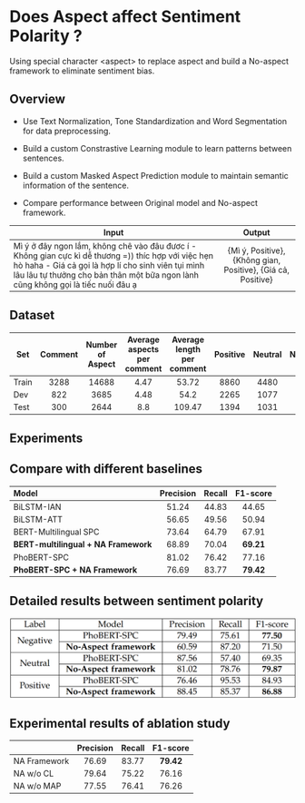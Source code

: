 # Does Aspect affect Sentiment Polarity ?
Using special character \<aspect\> to replace aspect and build a No-aspect framework to eliminate sentiment bias.
## Overview
* Use Text Normalization, Tone Standardization and Word Segmentation for data preprocessing.

* Build a custom Constrastive Learning module to learn patterns between sentences.

* Build a custom Masked Aspect Prediction module to maintain semantic information of the sentence.

* Compare performance between Original model and No-aspect framework.

| Input | Output |
| ------------- |:-------------:|
| Mì ý ở đây ngon lắm, không chê vào đâu đươc í - Không gian cực kì dễ thương =)) thíc hợp với việc hẹn hò haha - Giá cả gọi là hợp lí cho sinh viên tụi mình lâu lâu tự thưởng cho bản thân một bữa ngon lành cũng không gọi là tiếc nuối đâu ạ | {Mì ý, Positive}, {Không gian, Positive}, {Giá cả, Positive}| 

## Dataset

| Set | Comment | Number of Aspect | Average aspects per comment | Average length per comment | Positive | Neutral | Negative |
| ------------- |:-------------:| :-------------: | :-------------: |  :-------------: |:-------------:| :-------------: | :-------------: | 
| Train | 3288 | 14688 | 4.47 | 53.72 | 8860 | 4480 | 1084 |
| Dev | 822 | 3685 | 4.48 | 54.2 | 2265 | 1077 | 257 |
| Test | 300 | 2644 | 8.8 | 109.47 | 1394 | 1031 | 189 |

## Experiments
## Compare with different baselines

| Model | Precision | Recall | F1-score |
|:-------------| :-------------: | :-------------: |  :-------------: |
|BiLSTM-IAN | 51.24 | 44.83 | 44.65 |
|BiLSTM-ATT | 56.65 | 49.56 | 50.94 |
|BERT-Multilingual SPC | 73.64 | 64.79 | 67.91 |
|**BERT-multilingual + NA Framework** | 68.89 | 70.04 | **69.21** |
|PhoBERT-SPC | 81.02 | 76.42 | 77.16 |
|**PhoBERT-SPC + NA Framework** | 76.69 | 83.77 | **79.42** |

##  Detailed results between sentiment polarity
![detai_result](images/detail_sp.png)

## Experimental results of ablation study
| | Precision | Recall | F1-score |
|:-------------| :-------------: | :-------------: |  :-------------: |
| NA Framework | 76.69 | 83.77 | **79.42** |
| NA w/o CL | 79.64 | 75.22 | 76.16 |
| NA w/o MAP | 77.55 | 76.41 | 76.26 |
